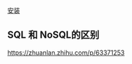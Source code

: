 [安装](https://juejin.cn/post/7052585815037673479)

## SQL 和 NoSQL的区别

https://zhuanlan.zhihu.com/p/63371253